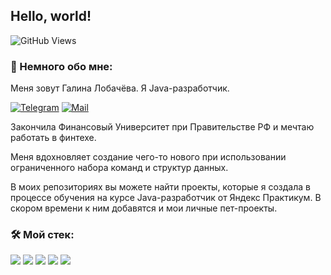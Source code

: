 ## Hello, world!
![GitHub Views](https://komarev.com/ghpvc/?username=KoshanSky1)

### &#127875; Немного обо мне:

Меня зовут Галина Лобачёва. Я Java-разработчик.

[![Telegram](https://img.shields.io/badge/Telegram-orange?logo=telegram&logoColor=white)](https://t.me/Umnitsa78) [![Mail](https://img.shields.io/badge/Email-red?logo=gmail&logoColor=white)](mailto:g-zaharova@bk.ru)

Закончила Финансовый Университет при Правительстве РФ и мечтаю работать в финтехе.

Меня вдохновляет создание чего-то нового при использовании ограниченного набора команд и структур данных.

В моих репозиториях вы можете найти проекты, которые я создала в процессе обучения на курсе Java-разработчик от Яндекс Практикум. 
В скором времени к ним добавятся и мои личные пет-проекты.

### &#128736; Mой стек:

![](https://img.shields.io/badge/Java-ED8B00?style=for-the-badge&logo=openjdk&logoColor=white)
![](https://img.shields.io/badge/Spring-6DB33F?style=for-the-badge&logo=spring&logoColor=white)
![](https://img.shields.io/badge/Hibernate-59666C?style=for-the-badge&logo=Hibernate&logoColor=white)
![](https://img.shields.io/badge/PostgreSQL-316192?style=for-the-badge&logo=postgresql&logoColor=white)
![](https://img.shields.io/badge/GIT-E44C30?style=for-the-badge&logo=git&logoColor=white)
